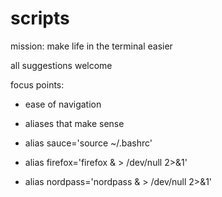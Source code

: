 # scripts

mission: make life in the terminal easier


all suggestions welcome

focus points:
  - ease of navigation
  - aliases that make sense

- alias sauce='source ~/.bashrc'
- alias firefox='firefox & > /dev/null 2>&1'
- alias nordpass='nordpass & > /dev/null 2>&1'
